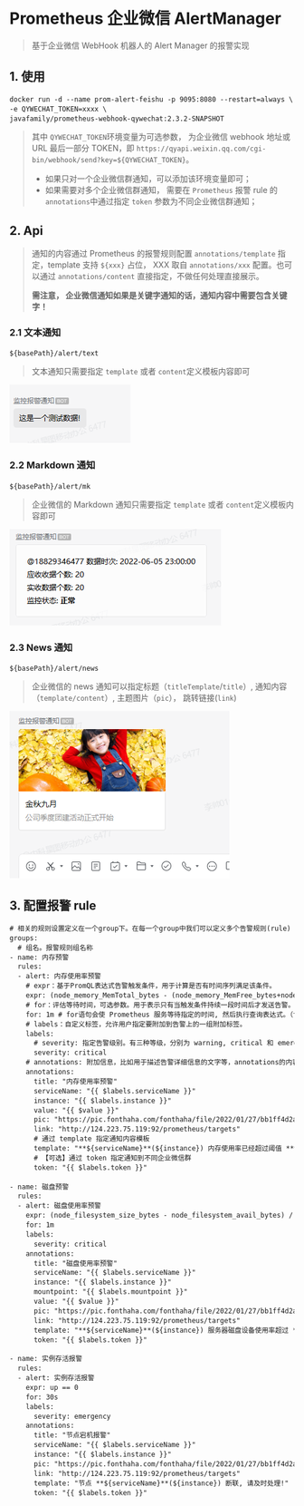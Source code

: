 # Prometheus 企业微信 AlertManager

> 基于企业微信 WebHook 机器人的 Alert Manager 的报警实现

## 1. 使用

``` xml
docker run -d --name prom-alert-feishu -p 9095:8080 --restart=always \
-e QYWECHAT_TOKEN=xxxx \
javafamily/prometheus-webhook-qywechat:2.3.2-SNAPSHOT
```



> 其中 `QYWECHAT_TOKEN`环境变量为可选参数， 为企业微信 webhook 地址或 URL 最后一部分 TOKEN，即 `https://qyapi.weixin.qq.com/cgi-bin/webhook/send?key=${QYWECHAT_TOKEN}`。
>
> * 如果只对一个企业微信群通知，可以添加该环境变量即可；
> * 如果需要对多个企业微信群通知， 需要在 `Prometheus` 报警 rule 的 `annotations`中通过指定 `token` 参数为不同企业微信群通知；



## 2. Api

> 通知的内容通过 Prometheus 的报警规则配置 `annotations/template` 指定，template 支持 `${xxx}` 占位， XXX 取自 `annotations/xxx` 配置。也可以通过 `annotations/content` 直接指定，不做任何处理直接展示。
>
> **需注意， 企业微信通知如果是关键字通知的话，通知内容中需要包含关键字！**

### 2.1 文本通知

`${basePath}/alert/text`

> 文本通知只需要指定 `template` 或者 `content`定义模板内容即可

![img.png](img/README//img.png)

### 2.2 Markdown 通知

`${basePath}/alert/mk`

> 企业微信的 Markdown 通知只需要指定 `template` 或者 `content`定义模板内容即可

![image-20230806184852558](img\README\image-20230806184852558.png)

### 2.3 News 通知

`${basePath}/alert/news`

> 企业微信的 news 通知可以指定标题（`titleTemplate`/`title`）, 通知内容（`template/content`）, 主题图片（`pic`）， 跳转链接(`link`)

![image-20230806192007510](img/README/image-20230806192007510.png)


## 3. 配置报警 rule

``` xml
# 相关的规则设置定义在一个group下。在每一个group中我们可以定义多个告警规则(rule)
groups:
  # 组名。报警规则组名称
- name: 内存预警
  rules:
  - alert: 内存使用率预警
    # expr：基于PromQL表达式告警触发条件，用于计算是否有时间序列满足该条件。
    expr: (node_memory_MemTotal_bytes - (node_memory_MemFree_bytes+node_memory_Buffers_bytes+node_memory_Cached_bytes )) / node_memory_MemTotal_bytes * 100 > 98
    # for：评估等待时间，可选参数。用于表示只有当触发条件持续一段时间后才发送告警。在等待期间新产生告警的状态为pending。
    for: 1m # for语句会使 Prometheus 服务等待指定的时间, 然后执行查询表达式。（for 表示告警持续的时长，若持续时长小于该时间就不发给alertmanager了，大于该时间再发。for的值不要小于prometheus中的scrape_interval，例如scrape_interval为30s，for为15s，如果触发告警规则，则再经过for时长后也一定会告警，这是因为最新的度量指标还没有拉取，在15s时仍会用原来值进行计算。另外，要注意的是只有在第一次触发告警时才会等待(for)时长。）
    # labels：自定义标签，允许用户指定要附加到告警上的一组附加标签。
    labels:
      # severity: 指定告警级别。有三种等级，分别为 warning, critical 和 emergency 。严重等级依次递增。
      severity: critical
    # annotations: 附加信息，比如用于描述告警详细信息的文字等，annotations的内容在告警产生时会一同作为参数发送到Alertmanager。
    annotations:
      title: "内存使用率预警"
      serviceName: "{{ $labels.serviceName }}"
      instance: "{{ $labels.instance }}"
      value: "{{ $value }}"
      pic: "https://pic.fonthaha.com/fonthaha/file/2022/01/27/bb1ff4d2a42b2329910686ab41928afe.png"
      link: "http://124.223.75.119:92/prometheus/targets"
      # 通过 template 指定通知内容模板
      template: "**${serviceName}**(${instance}) 内存使用率已经超过阈值 **98%**, 请及时处理！\n当前值: ${value}%"
      # 【可选】通过 token 指定通知到不同企业微信群
      token: "{{ $labels.token }}"

- name: 磁盘预警
  rules:
  - alert: 磁盘使用率预警
    expr: (node_filesystem_size_bytes - node_filesystem_avail_bytes) / node_filesystem_size_bytes * 100 > 90
    for: 1m
    labels:
      severity: critical
    annotations:
      title: "磁盘使用率预警"
      serviceName: "{{ $labels.serviceName }}"
      instance: "{{ $labels.instance }}"
      mountpoint: "{{ $labels.mountpoint }}"
      value: "{{ $value }}"
      pic: "https://pic.fonthaha.com/fonthaha/file/2022/01/27/bb1ff4d2a42b2329910686ab41928afe.png"
      link: "http://124.223.75.119:92/prometheus/targets"
      template: "**${serviceName}**(${instance}) 服务器磁盘设备使用率超过 **90%**, 请及时处理！\n挂载点: ${mountpoint}\n当前值: ${value}%!"
      token: "{{ $labels.token }}"

- name: 实例存活报警
  rules:
  - alert: 实例存活报警
    expr: up == 0
    for: 30s
    labels:
      severity: emergency
    annotations:
      title: "节点宕机报警"
      serviceName: "{{ $labels.serviceName }}"
      instance: "{{ $labels.instance }}"
      pic: "https://pic.fonthaha.com/fonthaha/file/2022/01/27/bb1ff4d2a42b2329910686ab41928afe.png"
      link: "http://124.223.75.119:92/prometheus/targets"
      template: "节点 **${serviceName}**(${instance}) 断联, 请及时处理!"
      token: "{{ $labels.token }}"
```



